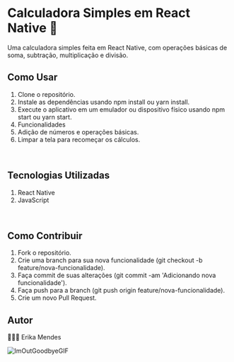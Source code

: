 # Calculadora Simples em React Native 🚀

Uma calculadora simples feita em React Native, com operações básicas de soma, subtração, multiplicação e divisão.

## Como Usar
<ol>
<li>Clone o repositório.</li>
<li>Instale as dependências usando npm install ou yarn install.</li>
<li>Execute o aplicativo em um emulador ou dispositivo físico usando npm start ou yarn start.</li>
<li>Funcionalidades</li>
<li>Adição de números e operações básicas.</li>
<li>Limpar a tela para recomeçar os cálculos.</li>
</ol>
<br>

## Tecnologias Utilizadas
<ol>
<li>React Native</li>
<li>JavaScript</li>
</ol>
<br>

## Como Contribuir
<ol>
<li>Fork o repositório.</li>
<li>Crie uma branch para sua nova funcionalidade (git checkout -b feature/nova-funcionalidade).</li>
<li>Faça commit de suas alterações (git commit -am 'Adicionando nova funcionalidade').</li>
<li>Faça push para a branch (git push origin feature/nova-funcionalidade).</li>
<li>Crie um novo Pull Request.</li>
</ol>

## Autor
👩🏾‍💻 Erika Mendes

![ImOutGoodbyeGIF](https://github.com/ErikaMendes89/Calculadora-app-react-native/assets/95776659/0e681e8c-916a-4ff7-9002-5d824ff3dc7a)


